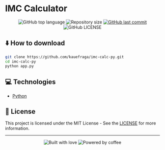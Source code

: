 <h1 align=center">IMC Calculator</h1>

<p align="center">
  <img
    alt="GitHub top language"
    src="https://img.shields.io/github/languages/top/kauefraga/imc-calc-py.svg"
  />
  <img
    alt="Repository size"
    src="https://img.shields.io/github/repo-size/kauefraga/imc-calc-py.svg"
  />
  <a href="https://github.com/kauefraga/imc-calc-py/commits/main">
    <img
      alt="GitHub last commit"
      src="https://img.shields.io/github/last-commit/kauefraga/imc-calc-py.svg"
    />
  </a>
  <img
    alt="GitHub LICENSE"
    src="https://img.shields.io/github/license/kauefraga/imc-calc-py.svg"
  />
</p>

## ⬇️ How to download
```bash
git clone https://github.com/kauefraga/imc-calc-py.git
cd imc-calc-py
python app.py
```

## 💻 Technologies

- [Python](https://python.org)

## 📝 License

This project is licensed under the MIT License - See the [LICENSE](https://github.com/kauefraga/imc-calc-py/blob/main/LICENSE) for more information.

---
<div align="center" display="flex">
  <img alt="Built with love" src="https://forthebadge.com/images/badges/built-with-love.svg">
  <img alt="Powered by coffee" src="https://forthebadge.com/images/badges/powered-by-coffee.svg">
</div>
